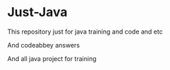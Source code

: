 # Just-Java
This repository just for java training and code and etc

And codeabbey answers

And all java project for training
